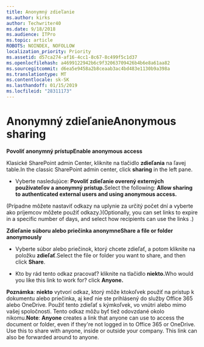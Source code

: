 ```yaml
---
title: Anonymný zdieľanie
ms.author: kirks
author: Techwriter40
ms.date: 9/18/2018
ms.audience: ITPro
ms.topic: article
ROBOTS: NOINDEX, NOFOLLOW
localization_priority: Priority
ms.assetid: d57ca274-af16-4cc1-8c67-8c499f5c1d37
ms.openlocfilehash: a4699122942b6c9f32063709426b4b6e8a61aa82
ms.sourcegitcommit: d6ea5e9458a2b8ceaab3ac4bd483e1130b9a398a
ms.translationtype: MT
ms.contentlocale: sk-SK
ms.lasthandoff: 01/15/2019
ms.locfileid: "28311173"
---
```

# <a name="anonymous-sharing"></a><span data-ttu-id="e851f-102">Anonymný zdieľanie</span><span class="sxs-lookup"><span data-stu-id="e851f-102">Anonymous sharing</span></span>

 <span data-ttu-id="e851f-103">**Povoliť anonymný prístup**</span><span class="sxs-lookup"><span data-stu-id="e851f-103">**Enable anonymous access**</span></span>
  
<span data-ttu-id="e851f-104">Klasické SharePoint admin Center, kliknite na tlačidlo **zdieľania** na ľavej table.</span><span class="sxs-lookup"><span data-stu-id="e851f-104">In the classic SharePoint admin center, click **sharing** in the left pane.</span></span> 
  
- <span data-ttu-id="e851f-105">Vyberte nasledujúce: **Povoliť zdieľanie overený externých používateľov a anonymný prístup.**</span><span class="sxs-lookup"><span data-stu-id="e851f-105">Select the following: **Allow sharing to authenticated external users and using anonymous access.**</span></span>
  
<span data-ttu-id="e851f-106">(Prípadne môžete nastaviť odkazy na uplynie za určitý počet dní a vyberte ako príjemcov môžete použiť odkazy.)</span><span class="sxs-lookup"><span data-stu-id="e851f-106">(Optionally, you can set links to expire in a specific number of days, and select how recipients can use the links .)</span></span>
    
 <span data-ttu-id="e851f-107">**Zdieľanie súboru alebo priečinka anonymne**</span><span class="sxs-lookup"><span data-stu-id="e851f-107">**Share a file or folder anonymously**</span></span>
  
- <span data-ttu-id="e851f-108">Vyberte súbor alebo priečinok, ktorý chcete zdieľať, a potom kliknite na položku **zdieľať**.</span><span class="sxs-lookup"><span data-stu-id="e851f-108">Select the file or folder you want to share, and then click **Share**.</span></span> 
    
- <span data-ttu-id="e851f-109">Kto by rád tento odkaz pracovať? kliknite na tlačidlo **niekto.**</span><span class="sxs-lookup"><span data-stu-id="e851f-109">Who would you like this link to work for? click **Anyone.**</span></span>
  
 <span data-ttu-id="e851f-p101">**Poznámka**: **niekto** vytvorí odkaz, ktorý môže ktokoľvek použiť na prístup k dokumentu alebo priečinka, aj keď nie ste prihlásený do služby Office 365 alebo OneDrive. Použiť tento zdieľať s kýmkoľvek, vo vnútri alebo mimo vašej spoločnosti. Tento odkaz môžu byť tiež odovzdané okolo nikomu.</span><span class="sxs-lookup"><span data-stu-id="e851f-p101">**Note**: **Anyone** creates a link that anyone can use to access the document or folder, even if they're not logged in to Office 365 or OneDrive. Use this to share with anyone, inside or outside your company. This link can also be forwarded around to anyone.</span></span> 
    

